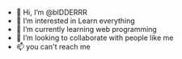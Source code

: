 - 👋 Hi, I’m @bIDDERRR
- 👀 I’m interested in Learn everything 
- 🌱 I’m currently learning web programming 
- 💞️ I’m looking to collaborate with people like me 
- 📫 you can't reach me

<!---
bIDDERRR/bIDDERRR is a ✨ special ✨ repository because its `README.md` (this file) appears on your GitHub profile.
You can click the Preview link to take a look at your changes.
--->
